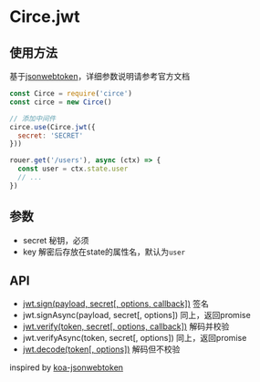 # Circe.jwt

## 使用方法

基于[jsonwebtoken](https://github.com/auth0/node-jsonwebtoken)，详细参数说明请参考官方文档

```javascript
const Circe = require('circe')
const circe = new Circe()

// 添加中间件
circe.use(Circe.jwt({
  secret: 'SECRET'
}))

rouer.get('/users'), async (ctx) => {
  const user = ctx.state.user
  // ...
})
```

## 参数

- secret 秘钥，必须
- key 解密后存放在state的属性名，默认为`user`

## API

- [jwt.sign(payload, secret[, options, callback])](https://github.com/auth0/node-jsonwebtoken#jwtsignpayload-secretorprivatekey-options-callback) 签名
- jwt.signAsync(payload, secret[, options]) 同上，返回promise
- [jwt.verify(token, secret[, options, callback])](https://github.com/auth0/node-jsonwebtoken#jwtverifytoken-secretorpublickey-options-callback) 解码并校验
- jwt.verifyAsync(token, secret[, options]) 同上，返回promise
- [jwt.decode(token[, options])](https://github.com/auth0/node-jsonwebtoken#jwtdecodetoken--options) 解码但不校验

inspired by [koa-jsonwebtoken](https://github.com/f0rr0/koa-jsonwebtoken)